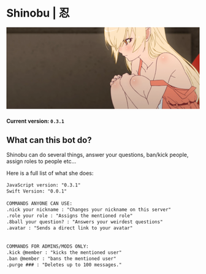 # Shinobu | 忍


<p align="center">
  <img src="images/shinobu.png" alt="xd"/>
</p>


#### Current version: `0.3.1`

## What can this bot do?

Shinobu can do several things, answer your questions, ban/kick people, assign roles to people etc...

Here is a full list of what she does:

```xl
JavaScript version: "0.3.1"
Swift Version: "0.0.1"

COMMANDS ANYONE CAN USE:
.nick your nickname : "Changes your nickname on this server"
.role your role : "Assigns the mentioned role"
.8ball your question? : "Answers your weirdest questions"
.avatar : "Sends a direct link to your avatar"


COMMANDS FOR ADMINS/MODS ONLY:
.kick @member : "kicks the mentioned user"
.ban @member : "bans the mentioned user"
.purge ### : "Deletes up to 100 messages."

```






